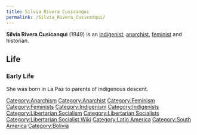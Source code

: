 ```yaml
---
title: Silvia Rivera Cusicanqui
permalink: /Silvia_Rivera_Cusicanqui/
---
```


**Silvia Rivera Cusicanqui** (1949) is an
[indigenist](Indigenism.md "wikilink"), [anarchist](Anarchism.md "wikilink"),
[feminist](Feminism.md "wikilink") and historian.

## Life

### Early Life

She was born in La Paz to parents of indigenous descent.

[Category:Anarchism](Category:Anarchism.md "wikilink")
[Category:Anarchist](Category:Anarchist.md "wikilink")
[Category:Feminism](Category:Feminism.md "wikilink")
[Category:Feminists](Category:Feminists.md "wikilink")
[Category:Indigenism](Category:Indigenism.md "wikilink")
[Category:Indigenists](Category:Indigenists.md "wikilink")
[Category:Libertarian
Socialism](Category:Libertarian_Socialism.md "wikilink")
[Category:Libertarian
Socialists](Category:Libertarian_Socialists.md "wikilink")
[Category:Libertarian Socialist
Wiki](Category:Libertarian_Socialist_Wiki.md "wikilink") [Category:Latin
America](Category:Latin_America.md "wikilink") [Category:South
America](Category:South_America.md "wikilink")
[Category:Bolivia](Category:Bolivia.md "wikilink")